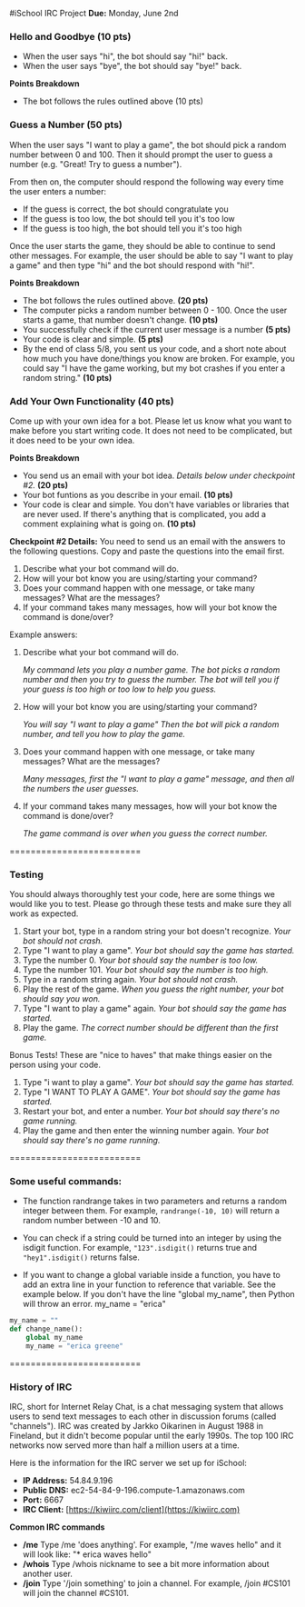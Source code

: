 #iSchool IRC Project
**Due:** Monday, June 2nd

### Hello and Goodbye (10 pts)
  * When the user says "hi", the bot should say "hi!" back.
  * When the user says "bye", the bot should say "bye!" back.
  
**Points Breakdown**
* The bot follows the rules outlined above (10 pts)

###  Guess a Number (50 pts)
When the user says "I want to play a game", the bot should pick a random number between 0 and 100. Then it should prompt the user to guess a number (e.g. "Great! Try to guess a number").

From then on, the computer should respond the following way every time the user enters a number:
 * If the guess is correct, the bot should congratulate you 
 * If the guess is too low, the bot should tell you it's too low
 * If the guess is too high, the bot should tell you it's too high

Once the user starts the game, they should be able to continue to send other messages. For example, the user should be able to say "I want to play a game" and then type "hi" and the bot should respond with "hi!".

**Points Breakdown**

* The bot follows the rules outlined above. **(20 pts)**
* The computer picks a random number between 0 - 100. Once the user starts a game, that number doesn't change. **(10 pts)**
* You successfully check if the current user message is a number **(5 pts)**
* Your code is clear and simple. **(5 pts)**
* By the end of class 5/8, you sent us your code, and a short note about how much you have done/things you know are broken. For example, you could say "I have the game working, but my bot crashes if you enter a random string." **(10 pts)**

###  Add Your Own Functionality (40 pts)
   Come up with your own idea for a bot. Please let us know what you want to make before you start writing code. It does not need to be complicated, but it does need to be your own idea.

**Points Breakdown**

* You send us an email with your bot idea. _Details below under checkpoint #2._ **(20 pts)**
* Your bot funtions as you describe in your email. **(10 pts)**
* Your code is clear and simple. You don't have variables or libraries that are never used. If there's anything that is complicated, you add a comment explaining what is going on. **(10 pts)**

**Checkpoint #2 Details:** You need to send us an email with the answers to the following questions. Copy and paste the questions into the email first.

1. Describe what your bot command will do. 
3. How will your bot know you are using/starting your command? 
2. Does your command happen with one message, or take many messages? What are the messages? 
4. If your command takes many messages, how will your bot know the command is done/over?

Example answers:

1. Describe what your bot command will do.
   
   _My command lets you play a number game. The bot picks a random number and then you try to guess the number. The bot will tell you if your guess is too high or too low to help you guess._

3. How will your bot know you are using/starting your command?
   
   _You will say "I want to play a game" Then the bot will pick a random number, and tell you how to play the game._

2. Does your command happen with one message, or take many messages? What are the messages?
   
   _Many messages, first the "I want to play a game" message, and then all the numbers the user guesses._

4. If your command takes many messages, how will your bot know the command is done/over?
   
   _The game command is over when you guess the correct number._

=========================
### Testing

You should always thoroughly test your code, here are some things we would like you to test. Please go through these tests and make sure they all work as expected.

1. Start your bot, type in a random string your bot doesn't recognize. _Your bot should not crash._
2. Type "I want to play a game". _Your bot should say the game has started._
3. Type the number 0. _Your bot should say the number is too low._
4. Type the number 101. _Your bot should say the number is too high._
5. Type in a random string again. _Your bot should not crash._
6. Play the rest of the game. _When you guess the right number, your bot should say you won._
8. Type "I want to play a game" again. _Your bot should say the game has started._
9. Play the game. _The correct number should be different than the first game._

Bonus Tests! These are "nice to haves" that make things easier on the person using your code.

1. Type "i want to play a game". _Your bot should say the game has started._
2. Type "I WANT TO PLAY A GAME". _Your bot should say the game has started._
3. Restart your bot, and enter a number. _Your bot should say there's no game running._
4. Play the game and then enter the winning number again. _Your bot should say there's no game running._

=========================
### Some useful commands:

* The function randrange takes in two parameters and returns a random integer between them. For example, ```randrange(-10, 10)``` will return a random number between -10 and 10.

* You can check if a string could be turned into an integer by using the isdigit function. For example, ```"123".isdigit()``` returns true and ```"hey1".isdigit()``` returns false.

* If you want to change a global variable inside a function, you have to add an extra line in your function to reference that variable. See the example below. If you don't have the line "global my_name", then Python will throw an error.
my_name = "erica"

```python
my_name = ""
def change_name():
    global my_name
    my_name = "erica greene"
```
=========================
### History of IRC
IRC, short for Internet Relay Chat, is a chat messaging system that allows users to send text messages to each other in discussion forums (called "channels"). IRC was created by Jarkko Oikarinen in August 1988 in Fineland, but it didn't become popular until the early 1990s. The top 100 IRC networks now served more than half a million users at a time.

Here is the information for the IRC server we set up for iSchool:

* **IP Address:** 54.84.9.196
* **Public DNS:** ec2-54-84-9-196.compute-1.amazonaws.com
* **Port:** 6667
* **IRC Client:** [https://kiwiirc.com/client](https://kiwiirc.com)


**Common IRC commands**
* **/me** Type /me 'does anything'. For example, "/me waves hello" and it will look like: "* erica waves hello"
* **/whois** Type /whois nickname to see a bit more information about another user.
* **/join** Type '/join something' to join a channel. For example, /join #CS101 will join the channel #CS101.
